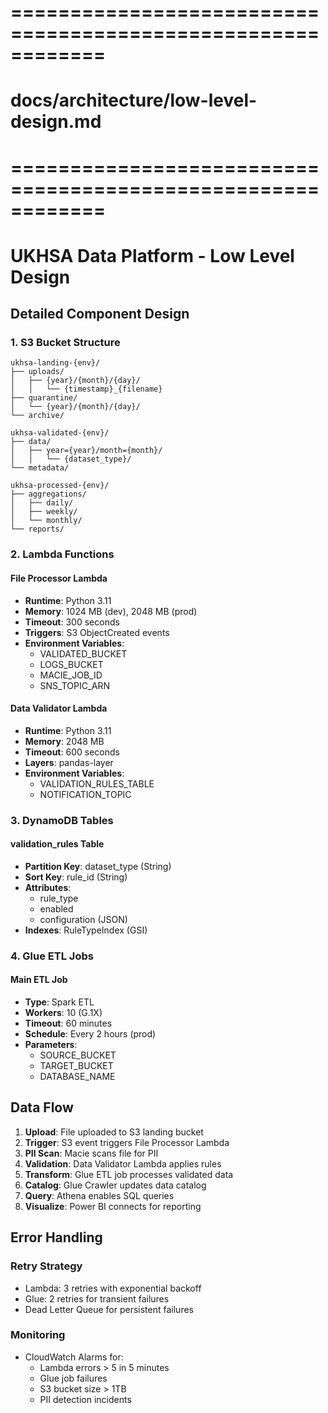 
# ============================================================
# docs/architecture/low-level-design.md
# ============================================================

# UKHSA Data Platform - Low Level Design

## Detailed Component Design

### 1. S3 Bucket Structure

```
ukhsa-landing-{env}/
├── uploads/
│   ├── {year}/{month}/{day}/
│   │   └── {timestamp}_{filename}
├── quarantine/
│   └── {year}/{month}/{day}/
└── archive/

ukhsa-validated-{env}/
├── data/
│   ├── year={year}/month={month}/
│   │   └── {dataset_type}/
└── metadata/

ukhsa-processed-{env}/
├── aggregations/
│   ├── daily/
│   ├── weekly/
│   └── monthly/
└── reports/
```

### 2. Lambda Functions

#### File Processor Lambda
- **Runtime**: Python 3.11
- **Memory**: 1024 MB (dev), 2048 MB (prod)
- **Timeout**: 300 seconds
- **Triggers**: S3 ObjectCreated events
- **Environment Variables**:
  - VALIDATED_BUCKET
  - LOGS_BUCKET
  - MACIE_JOB_ID
  - SNS_TOPIC_ARN

#### Data Validator Lambda
- **Runtime**: Python 3.11
- **Memory**: 2048 MB
- **Timeout**: 600 seconds
- **Layers**: pandas-layer
- **Environment Variables**:
  - VALIDATION_RULES_TABLE
  - NOTIFICATION_TOPIC

### 3. DynamoDB Tables

#### validation_rules Table
- **Partition Key**: dataset_type (String)
- **Sort Key**: rule_id (String)
- **Attributes**:
  - rule_type
  - enabled
  - configuration (JSON)
- **Indexes**: RuleTypeIndex (GSI)

### 4. Glue ETL Jobs

#### Main ETL Job
- **Type**: Spark ETL
- **Workers**: 10 (G.1X)
- **Timeout**: 60 minutes
- **Schedule**: Every 2 hours (prod)
- **Parameters**:
  - SOURCE_BUCKET
  - TARGET_BUCKET
  - DATABASE_NAME

## Data Flow

1. **Upload**: File uploaded to S3 landing bucket
2. **Trigger**: S3 event triggers File Processor Lambda
3. **PII Scan**: Macie scans file for PII
4. **Validation**: Data Validator Lambda applies rules
5. **Transform**: Glue ETL job processes validated data
6. **Catalog**: Glue Crawler updates data catalog
7. **Query**: Athena enables SQL queries
8. **Visualize**: Power BI connects for reporting

## Error Handling

### Retry Strategy
- Lambda: 3 retries with exponential backoff
- Glue: 2 retries for transient failures
- Dead Letter Queue for persistent failures

### Monitoring
- CloudWatch Alarms for:
  - Lambda errors > 5 in 5 minutes
  - Glue job failures
  - S3 bucket size > 1TB
  - PII detection incidents

